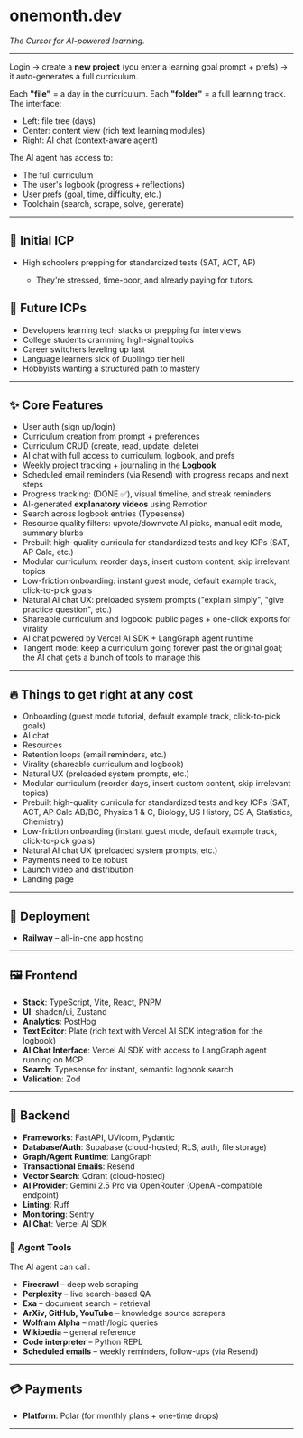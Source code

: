 # **onemonth.dev**

*The Cursor for AI-powered learning.*

---

Login → create a **new project** (you enter a learning goal prompt + prefs) → it auto-generates a full curriculum.

Each **"file"** = a day in the curriculum.
Each **"folder"** = a full learning track.
The interface:

* Left: file tree (days)
* Center: content view (rich text learning modules)
* Right: AI chat (context-aware agent)

The AI agent has access to:

* The full curriculum
* The user's logbook (progress + reflections)
* User prefs (goal, time, difficulty, etc.)
* Toolchain (search, scrape, solve, generate)

---

## 🎯 **Initial ICP**

* High schoolers prepping for standardized tests (SAT, ACT, AP)

  * They're stressed, time-poor, and already paying for tutors.

## 🔮 **Future ICPs**

* Developers learning tech stacks or prepping for interviews
* College students cramming high-signal topics
* Career switchers leveling up fast
* Language learners sick of Duolingo tier hell
* Hobbyists wanting a structured path to mastery

---

## ✨ **Core Features**

* User auth (sign up/login)
* Curriculum creation from prompt + preferences
* Curriculum CRUD (create, read, update, delete)
* AI chat with full access to curriculum, logbook, and prefs
* Weekly project tracking + journaling in the **Logbook**
* Scheduled email reminders (via Resend) with progress recaps and next steps
* Progress tracking: (DONE ✅), visual timeline, and streak reminders
* AI-generated **explanatory videos** using Remotion
* Search across logbook entries (Typesense)
* Resource quality filters: upvote/downvote AI picks, manual edit mode, summary blurbs
* Prebuilt high-quality curricula for standardized tests and key ICPs (SAT, AP Calc, etc.)
* Modular curriculum: reorder days, insert custom content, skip irrelevant topics
* Low-friction onboarding: instant guest mode, default example track, click-to-pick goals
* Natural AI chat UX: preloaded system prompts ("explain simply", "give practice question", etc.)
* Shareable curriculum and logbook: public pages + one-click exports for virality
* AI chat powered by Vercel AI SDK + LangGraph agent runtime
* Tangent mode: keep a curriculum going forever past the original goal; the AI chat gets a bunch of tools to manage this

---

## 🔥 **Things to get right at any cost**

- Onboarding (guest mode tutorial, default example track, click-to-pick goals)
- AI chat
- Resources
- Retention loops (email reminders, etc.)
- Virality (shareable curriculum and logbook)
- Natural UX (preloaded system prompts, etc.)
- Modular curriculum (reorder days, insert custom content, skip irrelevant topics)
- Prebuilt high-quality curricula for standardized tests and key ICPs (SAT, ACT, AP Calc AB/BC, Physics 1 & C, Biology, US History, CS A, Statistics, Chemistry)
- Low-friction onboarding (instant guest mode, default example track, click-to-pick goals)
- Natural AI chat UX (preloaded system prompts, etc.)
- Payments need to be robust
- Launch video and distribution
- Landing page

---

## 🧱 **Deployment**

* **Railway** – all-in-one app hosting

---

## 🖼 **Frontend**

* **Stack**: TypeScript, Vite, React, PNPM
* **UI**: shadcn/ui, Zustand
* **Analytics**: PostHog
* **Text Editor**: Plate (rich text with Vercel AI SDK integration for the logbook)
* **AI Chat Interface**: Vercel AI SDK with access to LangGraph agent running on MCP
* **Search**: Typesense for instant, semantic logbook search
* **Validation**: Zod

---

## 🧠 **Backend**

* **Frameworks**: FastAPI, UVicorn, Pydantic
* **Database/Auth**: Supabase (cloud-hosted; RLS, auth, file storage)
* **Graph/Agent Runtime**: LangGraph
* **Transactional Emails**: Resend
* **Vector Search**: Qdrant (cloud-hosted)
* **AI Provider**: Gemini 2.5 Pro via OpenRouter (OpenAI-compatible endpoint)
* **Linting**: Ruff
* **Monitoring**: Sentry
* **AI Chat**: Vercel AI SDK

### 🧰 **Agent Tools**

The AI agent can call:

* **Firecrawl** – deep web scraping
* **Perplexity** – live search-based QA
* **Exa** – document search + retrieval
* **ArXiv, GitHub, YouTube** – knowledge source scrapers
* **Wolfram Alpha** – math/logic queries
* **Wikipedia** – general reference
* **Code interpreter** – Python REPL
* **Scheduled emails** – weekly reminders, follow-ups (via Resend)

---

## 💳 **Payments**

* **Platform**: Polar (for monthly plans + one-time drops)

---